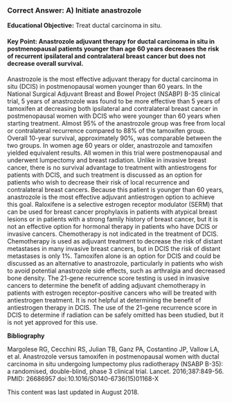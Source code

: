 
### Correct Answer: A) Initiate anastrozole 

**Educational Objective:** Treat ductal carcinoma in situ.

#### **Key Point:** Anastrozole adjuvant therapy for ductal carcinoma in situ in postmenopausal patients younger than age 60 years decreases the risk of recurrent ipsilateral and contralateral breast cancer but does not decrease overall survival.

Anastrozole is the most effective adjuvant therapy for ductal carcinoma in situ (DCIS) in postmenopausal women younger than 60 years. In the National Surgical Adjuvant Breast and Bowel Project (NSABP) B-35 clinical trial, 5 years of anastrozole was found to be more effective than 5 years of tamoxifen at decreasing both ipsilateral and contralateral breast cancer in postmenopausal women with DCIS who were younger than 60 years when starting treatment. Almost 95% of the anastrozole group was free from local or contralateral recurrence compared to 88% of the tamoxifen group. Overall 10-year survival, approximately 90%, was comparable between the two groups. In women age 60 years or older, anastrozole and tamoxifen yielded equivalent results. All women in this trial were postmenopausal and underwent lumpectomy and breast radiation. Unlike in invasive breast cancer, there is no survival advantage to treatment with antiestrogens for patients with DCIS, and such treatment is discussed as an option for patients who wish to decrease their risk of local recurrence and contralateral breast cancers. Because this patient is younger than 60 years, anastrozole is the most effective adjuvant antiestrogen option to achieve this goal.
Raloxifene is a selective estrogen receptor modulator (SERM) that can be used for breast cancer prophylaxis in patients with atypical breast lesions or in patients with a strong family history of breast cancer, but it is not an effective option for hormonal therapy in patients who have DCIS or invasive cancers.
Chemotherapy is not indicated in the treatment of DCIS. Chemotherapy is used as adjuvant treatment to decrease the risk of distant metastases in many invasive breast cancers, but in DCIS the risk of distant metastases is only 1%. Tamoxifen alone is an option for DCIS and could be discussed as an alternative to anastrozole, particularly in patients who wish to avoid potential anastrozole side effects, such as arthralgia and decreased bone density.
The 21-gene recurrence score testing is used in invasive cancers to determine the benefit of adding adjuvant chemotherapy in patients with estrogen receptor–positive cancers who will be treated with antiestrogen treatment. It is not helpful at determining the benefit of antiestrogen therapy in DCIS. The use of the 21-gene recurrence score in DCIS to determine if radiation can be safely omitted has been studied, but it is not yet approved for this use.

**Bibliography**

Margolese RG, Cecchini RS, Julian TB, Ganz PA, Costantino JP, Vallow LA, et al. Anastrozole versus tamoxifen in postmenopausal women with ductal carcinoma in situ undergoing lumpectomy plus radiotherapy (NSABP B-35): a randomised, double-blind, phase 3 clinical trial. Lancet. 2016;387:849-56. PMID: 26686957 doi:10.1016/S0140-6736(15)01168-X

This content was last updated in August 2018.